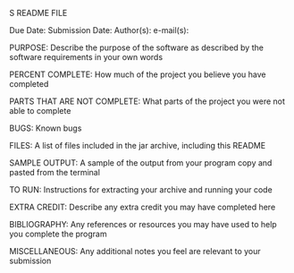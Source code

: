 S<course number> <course title>
<semester> <year>
<assignment> README FILE

Due Date: 
Submission Date: 
Author(s): 
e-mail(s): 

PURPOSE:
Describe the purpose of the software as described by the software requirements in your own words

PERCENT COMPLETE:
How much of the project you believe you have completed

PARTS THAT ARE NOT COMPLETE:
What parts of the project you were not able to complete

BUGS:
Known bugs

FILES:
A list of files included in the jar archive, including this README

SAMPLE OUTPUT:
A sample of the output from your program copy and pasted from the terminal

TO RUN:
Instructions for extracting your archive and running your code

EXTRA CREDIT:
Describe any extra credit you may have completed here

BIBLIOGRAPHY:
Any references or resources you may have used to help you complete the program

MISCELLANEOUS:
Any additional notes you feel are relevant to your submission

